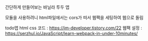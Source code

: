 간단하게 만들어보는 바닐라 투두 앱

모듈을 사용하려니 html파일에서는 cors가 떠서 웹팩을 세팅하여 웹으로 돌림

todo앱 html css 코드 : https://im-developer.tistory.com/22
웹팩 설정 : https://serzhul.io/JavaScript/learn-webpack-in-under-10minutes/

